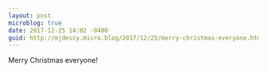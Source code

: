 ```yaml
---
layout: post
microblog: true
date: 2017-12-25 14:02 -0400
guid: http://mjdescy.micro.blog/2017/12/25/merry-christmas-everyone.html
---
```

Merry Christmas everyone!
